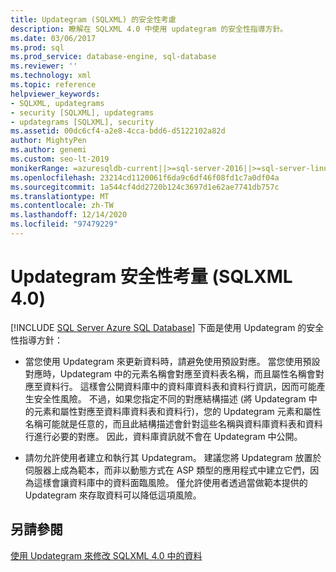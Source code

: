 ```yaml
---
title: Updategram (SQLXML) 的安全性考慮
description: 瞭解在 SQLXML 4.0 中使用 updategram 的安全性指導方針。
ms.date: 03/06/2017
ms.prod: sql
ms.prod_service: database-engine, sql-database
ms.reviewer: ''
ms.technology: xml
ms.topic: reference
helpviewer_keywords:
- SQLXML, updategrams
- security [SQLXML], updategrams
- updategrams [SQLXML], security
ms.assetid: 00dc6cf4-a2e8-4cca-bdd6-d5122102a82d
author: MightyPen
ms.author: genemi
ms.custom: seo-lt-2019
monikerRange: =azuresqldb-current||>=sql-server-2016||>=sql-server-linux-2017||=azuresqldb-mi-current
ms.openlocfilehash: 23214cd1120061f6da9c6df46f08fd1c7a0df04a
ms.sourcegitcommit: 1a544cf4dd2720b124c3697d1e62ae7741db757c
ms.translationtype: MT
ms.contentlocale: zh-TW
ms.lasthandoff: 12/14/2020
ms.locfileid: "97479229"
---
```

# <a name="updategram-security-considerations-sqlxml-40"></a>Updategram 安全性考量 (SQLXML 4.0)
[!INCLUDE [SQL Server Azure SQL Database](../../../includes/applies-to-version/sql-asdb.md)]
  下面是使用 Updategram 的安全性指導方針：  
  
-   當您使用 Updategram 來更新資料時，請避免使用預設對應。 當您使用預設對應時，Updategram 中的元素名稱會對應至資料表名稱，而且屬性名稱會對應至資料行。 這樣會公開資料庫中的資料庫資料表和資料行資訊，因而可能產生安全性風險。 不過，如果您指定不同的對應結構描述 (將 Updategram 中的元素和屬性對應至資料庫資料表和資料行)，您的 Updategram 元素和屬性名稱可能就是任意的，而且此結構描述會針對這些名稱與資料庫資料表和資料行進行必要的對應。 因此，資料庫資訊就不會在 Updategram 中公開。  
  
-   請勿允許使用者建立和執行其 Updategram。 建議您將 Updategram 放置於伺服器上成為範本，而非以動態方式在 ASP 類型的應用程式中建立它們，因為這樣會讓資料庫中的資料面臨風險。 僅允許使用者透過當做範本提供的 Updategram 來存取資料可以降低這項風險。  
  
## <a name="see-also"></a>另請參閱  
 [使用 Updategram 來修改 SQLXML 4.0 中的資料](../../../relational-databases/sqlxml-annotated-xsd-schemas-xpath-queries/updategrams/using-updategrams-to-modify-data-in-sqlxml-4-0.md)  
  
  
